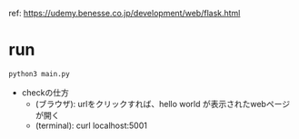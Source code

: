 ref: https://udemy.benesse.co.jp/development/web/flask.html

# run
```python
python3 main.py
```
- checkの仕方
	- (ブラウザ): urlをクリックすれば、hello world が表示されたwebページが開く
	- (terminal): curl localhost:5001

